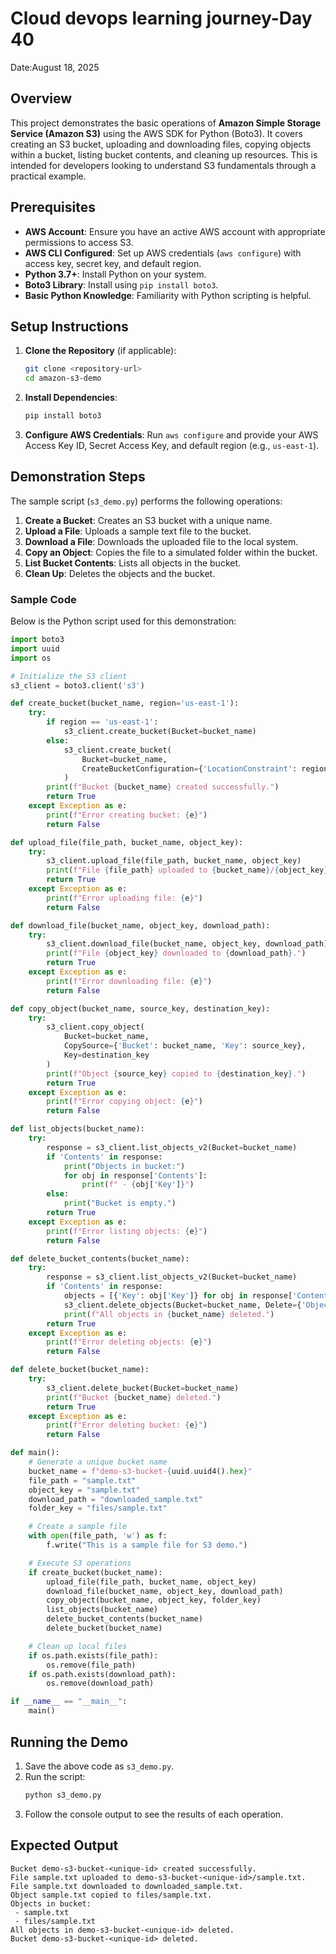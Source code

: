 # Cloud devops learning journey-Day 40
Date:August 18, 2025

## Overview
This project demonstrates the basic operations of **Amazon Simple Storage Service (Amazon S3)** using the AWS SDK for Python (Boto3). It covers creating an S3 bucket, uploading and downloading files, copying objects within a bucket, listing bucket contents, and cleaning up resources. This is intended for developers looking to understand S3 fundamentals through a practical example.

## Prerequisites
- **AWS Account**: Ensure you have an active AWS account with appropriate permissions to access S3.
- **AWS CLI Configured**: Set up AWS credentials (`aws configure`) with access key, secret key, and default region.
- **Python 3.7+**: Install Python on your system.
- **Boto3 Library**: Install using `pip install boto3`.
- **Basic Python Knowledge**: Familiarity with Python scripting is helpful.

## Setup Instructions
1. **Clone the Repository** (if applicable):
   ```bash
   git clone <repository-url>
   cd amazon-s3-demo
   ```
2. **Install Dependencies**:
   ```bash
   pip install boto3
   ```
3. **Configure AWS Credentials**:
   Run `aws configure` and provide your AWS Access Key ID, Secret Access Key, and default region (e.g., `us-east-1`).

## Demonstration Steps
The sample script (`s3_demo.py`) performs the following operations:
1. **Create a Bucket**: Creates an S3 bucket with a unique name.
2. **Upload a File**: Uploads a sample text file to the bucket.
3. **Download a File**: Downloads the uploaded file to the local system.
4. **Copy an Object**: Copies the file to a simulated folder within the bucket.
5. **List Bucket Contents**: Lists all objects in the bucket.
6. **Clean Up**: Deletes the objects and the bucket.

### Sample Code
Below is the Python script used for this demonstration:

```python
import boto3
import uuid
import os

# Initialize the S3 client
s3_client = boto3.client('s3')

def create_bucket(bucket_name, region='us-east-1'):
    try:
        if region == 'us-east-1':
            s3_client.create_bucket(Bucket=bucket_name)
        else:
            s3_client.create_bucket(
                Bucket=bucket_name,
                CreateBucketConfiguration={'LocationConstraint': region}
            )
        print(f"Bucket {bucket_name} created successfully.")
        return True
    except Exception as e:
        print(f"Error creating bucket: {e}")
        return False

def upload_file(file_path, bucket_name, object_key):
    try:
        s3_client.upload_file(file_path, bucket_name, object_key)
        print(f"File {file_path} uploaded to {bucket_name}/{object_key}.")
        return True
    except Exception as e:
        print(f"Error uploading file: {e}")
        return False

def download_file(bucket_name, object_key, download_path):
    try:
        s3_client.download_file(bucket_name, object_key, download_path)
        print(f"File {object_key} downloaded to {download_path}.")
        return True
    except Exception as e:
        print(f"Error downloading file: {e}")
        return False

def copy_object(bucket_name, source_key, destination_key):
    try:
        s3_client.copy_object(
            Bucket=bucket_name,
            CopySource={'Bucket': bucket_name, 'Key': source_key},
            Key=destination_key
        )
        print(f"Object {source_key} copied to {destination_key}.")
        return True
    except Exception as e:
        print(f"Error copying object: {e}")
        return False

def list_objects(bucket_name):
    try:
        response = s3_client.list_objects_v2(Bucket=bucket_name)
        if 'Contents' in response:
            print("Objects in bucket:")
            for obj in response['Contents']:
                print(f" - {obj['Key']}")
        else:
            print("Bucket is empty.")
        return True
    except Exception as e:
        print(f"Error listing objects: {e}")
        return False

def delete_bucket_contents(bucket_name):
    try:
        response = s3_client.list_objects_v2(Bucket=bucket_name)
        if 'Contents' in response:
            objects = [{'Key': obj['Key']} for obj in response['Contents']]
            s3_client.delete_objects(Bucket=bucket_name, Delete={'Objects': objects})
            print(f"All objects in {bucket_name} deleted.")
        return True
    except Exception as e:
        print(f"Error deleting objects: {e}")
        return False

def delete_bucket(bucket_name):
    try:
        s3_client.delete_bucket(Bucket=bucket_name)
        print(f"Bucket {bucket_name} deleted.")
        return True
    except Exception as e:
        print(f"Error deleting bucket: {e}")
        return False

def main():
    # Generate a unique bucket name
    bucket_name = f"demo-s3-bucket-{uuid.uuid4().hex}"
    file_path = "sample.txt"
    object_key = "sample.txt"
    download_path = "downloaded_sample.txt"
    folder_key = "files/sample.txt"

    # Create a sample file
    with open(file_path, 'w') as f:
        f.write("This is a sample file for S3 demo.")

    # Execute S3 operations
    if create_bucket(bucket_name):
        upload_file(file_path, bucket_name, object_key)
        download_file(bucket_name, object_key, download_path)
        copy_object(bucket_name, object_key, folder_key)
        list_objects(bucket_name)
        delete_bucket_contents(bucket_name)
        delete_bucket(bucket_name)

    # Clean up local files
    if os.path.exists(file_path):
        os.remove(file_path)
    if os.path.exists(download_path):
        os.remove(download_path)

if __name__ == "__main__":
    main()
```

## Running the Demo
1. Save the above code as `s3_demo.py`.
2. Run the script:
   ```bash
   python s3_demo.py
   ```
3. Follow the console output to see the results of each operation.

## Expected Output
```
Bucket demo-s3-bucket-<unique-id> created successfully.
File sample.txt uploaded to demo-s3-bucket-<unique-id>/sample.txt.
File sample.txt downloaded to downloaded_sample.txt.
Object sample.txt copied to files/sample.txt.
Objects in bucket:
 - sample.txt
 - files/sample.txt
All objects in demo-s3-bucket-<unique-id> deleted.
Bucket demo-s3-bucket-<unique-id> deleted.
```
